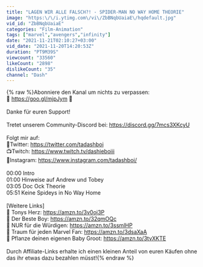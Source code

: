 ```yaml
---
title: "LAGEN WIR ALLE FALSCH?! - SPIDER-MAN NO WAY HOME THEORIE"
image: "https:\/\/i.ytimg.com\/vi\/ZbBNqbUaiaE\/hqdefault.jpg"
vid_id: "ZbBNqbUaiaE"
categories: "Film-Animation"
tags: ["marvel","avengers","infinity"]
date: "2021-11-21T02:10:27+03:00"
vid_date: "2021-11-20T14:20:53Z"
duration: "PT9M39S"
viewcount: "33560"
likeCount: "2898"
dislikeCount: "35"
channel: "Dash"
---
```

{% raw %}Abonniere den Kanal um nichts zu verpassen:<br />🔔 <a rel="nofollow" target="blank" href="https://goo.gl/mjpJym">https://goo.gl/mjpJym</a> 🔔<br /><br />Danke für euren Support!<br /><br />Tretet unserem Community-Discord bei: <a rel="nofollow" target="blank" href="https://discord.gg/7mcs3XKcyU">https://discord.gg/7mcs3XKcyU</a><br /><br />Folgt mir auf:<br />📌Twitter: <a rel="nofollow" target="blank" href="https://twitter.com/tadashboi">https://twitter.com/tadashboi</a><br />📺Twitch: <a rel="nofollow" target="blank" href="https://www.twitch.tv/dashieboiii">https://www.twitch.tv/dashieboiii</a><br />📸Instagram: <a rel="nofollow" target="blank" href="https://www.instagram.com/tadashboi/">https://www.instagram.com/tadashboi/</a><br /><br />00:00 Intro<br />01:00 Hinweise auf Andrew und Tobey<br />03:05 Doc Ock Theorie<br />05:51 Keine Spideys in No Way Home<br /><br />[Weitere Links]<br />📢 Tonys Herz: <a rel="nofollow" target="blank" href="https://amzn.to/3v0oj3P">https://amzn.to/3v0oj3P</a><br />📢 Der Beste Boy: <a rel="nofollow" target="blank" href="https://amzn.to/32qmOQc">https://amzn.to/32qmOQc</a><br />📢 NUR für die Würdigen: <a rel="nofollow" target="blank" href="https://amzn.to/3ssmlHP">https://amzn.to/3ssmlHP</a><br />📢 Traum für jeden Marvel Fan: <a rel="nofollow" target="blank" href="https://amzn.to/3dsaXaA">https://amzn.to/3dsaXaA</a><br />📢 Pflanze deinen eigenen Baby Groot: <a rel="nofollow" target="blank" href="https://amzn.to/3tvXKTE">https://amzn.to/3tvXKTE</a><br /><br />Durch Affiliate-Links erhalte ich einen kleinen Anteil von euren Käufen ohne das ihr etwas dazu bezahlen müsst!{% endraw %}
